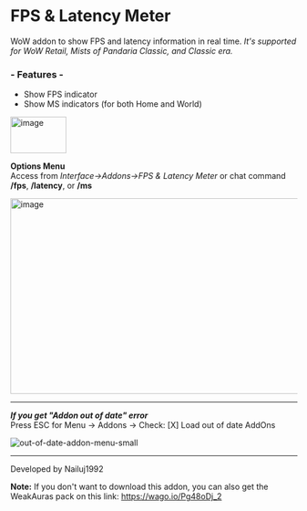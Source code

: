 # FPS & Latency Meter
WoW addon to show FPS and latency information in real time. *It's supported for WoW Retail, Mists of Pandaria Classic, and Classic era.*

### - Features -
- Show FPS indicator
- Show MS indicators (for both Home and World)

<img width="98" height="64" alt="image" src="https://github.com/user-attachments/assets/9c684769-35cf-4149-8f88-349c26852094" />

**Options Menu**  
Access from *Interface->Addons->FPS & Latency Meter* or chat command **/fps**, **/latency**, or **/ms**

<img width="545" height="343" alt="image" src="https://github.com/user-attachments/assets/1425031e-2f89-4e06-85d2-22dbcaea3e87" />

---

***If you get "Addon out of date" error***  
Press ESC for Menu -> Addons -> Check: [X] Load out of date AddOns  

![out-of-date-addon-menu-small](https://user-images.githubusercontent.com/13628128/199223990-17896046-3407-472d-be70-b78fc42ae905.jpg)

---

Developed by Nailuj1992

**Note:** If you don't want to download this addon, you can also get the WeakAuras pack on this link: https://wago.io/Pg48oDj_2

